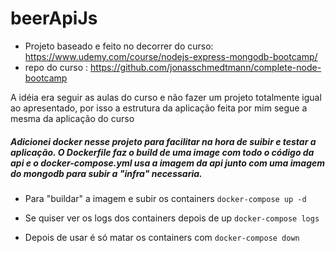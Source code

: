 # beerApiJs

* Projeto baseado e feito no decorrer do curso: https://www.udemy.com/course/nodejs-express-mongodb-bootcamp/
* repo do curso : https://github.com/jonasschmedtmann/complete-node-bootcamp

A idéia era seguir as aulas do curso e não fazer um projeto totalmente igual ao apresentado, por isso a estrutura da aplicação feita por mim segue a mesma da aplicação do curso


##### Adicionei docker nesse projeto para facilitar na hora de suibir e testar a aplicação. O Dockerfile faz o build de uma image com todo o código da api e o docker-compose.yml usa a imagem da api junto com uma imagem do mongodb para subir a "infra" necessaria. 

* Para "buildar" a imagem e subir os containers ``` docker-compose up -d ```

* Se quiser ver os logs dos containers depois de up ``` docker-compose logs ```

* Depois de usar é só matar os containers com ``` docker-compose down ```
